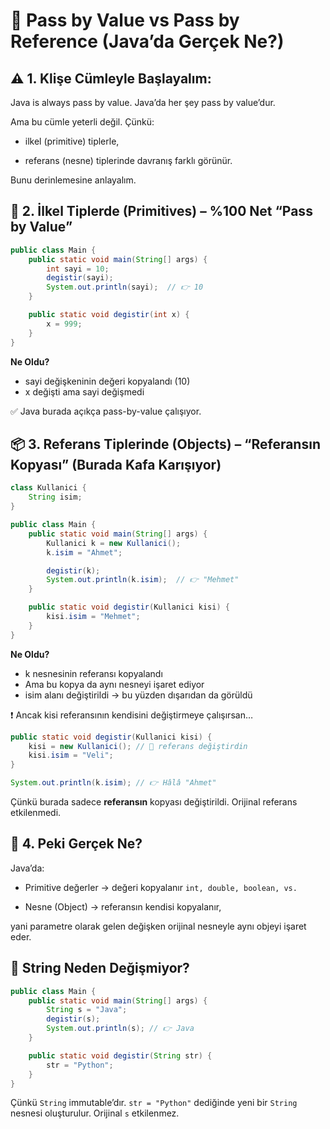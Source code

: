 # 🧠 Pass by Value vs Pass by Reference (Java’da Gerçek Ne?)

## ⚠️ 1. Klişe Cümleyle Başlayalım:

Java is always pass by value.
Java’da her şey pass by value’dur.

Ama bu cümle yeterli değil. Çünkü:

- ilkel (primitive) tiplerle,

- referans (nesne) tiplerinde davranış farklı görünür.

Bunu derinlemesine anlayalım.

## 🧪 2. İlkel Tiplerde (Primitives) – %100 Net “Pass by Value”

```java
public class Main {
    public static void main(String[] args) {
        int sayi = 10;
        degistir(sayi);
        System.out.println(sayi);  // 👉 10
    }

    public static void degistir(int x) {
        x = 999;
    }
}
```

__Ne Oldu?__

- sayi değişkeninin değeri kopyalandı (10)
- x değişti ama sayi değişmedi

✅ Java burada açıkça pass-by-value çalışıyor.

## 📦 3. Referans Tiplerinde (Objects) – “Referansın Kopyası” (Burada Kafa Karışıyor)

```java
class Kullanici {
    String isim;
}

public class Main {
    public static void main(String[] args) {
        Kullanici k = new Kullanici();
        k.isim = "Ahmet";

        degistir(k);
        System.out.println(k.isim);  // 👉 "Mehmet"
    }

    public static void degistir(Kullanici kisi) {
        kisi.isim = "Mehmet";
    }
}
```

__Ne Oldu?__

- k nesnesinin referansı kopyalandı
- Ama bu kopya da aynı nesneyi işaret ediyor
- isim alanı değiştirildi → bu yüzden dışarıdan da görüldü

❗ Ancak kisi referansının kendisini değiştirmeye çalışırsan…

```java
public static void degistir(Kullanici kisi) {
    kisi = new Kullanici(); // 🔁 referans değiştirdin
    kisi.isim = "Veli";
}
```

```java
System.out.println(k.isim); // 👉 Hâlâ "Ahmet"
```

Çünkü burada sadece __referansın__ kopyası değiştirildi. Orijinal referans etkilenmedi.

## 🎯 4. Peki Gerçek Ne?

Java’da:
- Primitive değerler → değeri kopyalanır
`int, double, boolean, vs.`

- Nesne (Object) → referansın kendisi kopyalanır,

yani parametre olarak gelen değişken orijinal nesneyle aynı objeyi işaret eder.

## 📌 String Neden Değişmiyor?

```java
public class Main {
    public static void main(String[] args) {
        String s = "Java";
        degistir(s);
        System.out.println(s); // 👉 Java
    }

    public static void degistir(String str) {
        str = "Python";
    }
}
```

Çünkü `String` immutable’dır. `str = "Python"` dediğinde yeni bir `String` nesnesi oluşturulur. Orijinal `s` etkilenmez.



